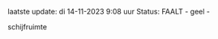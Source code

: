 laatste update: 
di 14-11-2023  9:08   uur 
Status: FAALT - geel - 
<div class="service Y">schijfruimte</div>